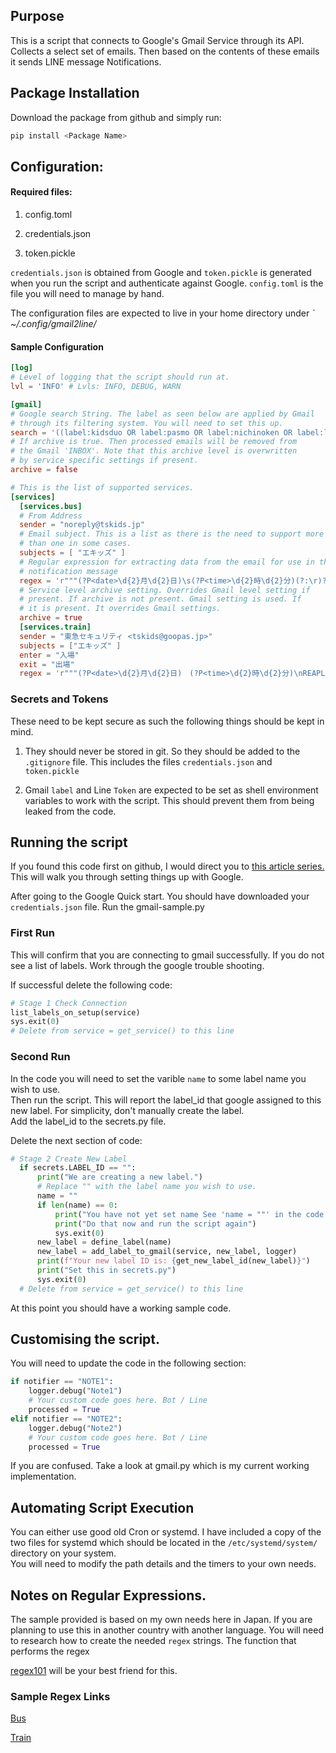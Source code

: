 ## Purpose

This is a script that connects to Google's Gmail Service through its API. Collects a select set of emails. Then based on the contents of these emails it sends LINE message Notifications. 

## Package Installation

Download the package from github and simply run:

```bash
pip install <Package Name>
```

## Configuration:

#### Required files:

1. config.toml

2. credentials.json

3. token.pickle

`credentials.json` is obtained from Google  and `token.pickle` is generated when you run the script and authenticate against Google. `config.toml` is the file you will need to manage by hand.

The configuration files are expected to live in your home directory under *` ~/.config/gmail2line/*

#### Sample Configuration

```toml
[log]
# Level of logging that the script should run at.
lvl = 'INFO' # Lvls: INFO, DEBUG, WARN

[gmail]
# Google search String. The label as seen below are applied by Gmail
# through its filtering system. You will need to set this up.
search = '((label:kidsduo OR label:pasmo OR label:nichinoken OR label:linenotification) AND -label:notified) AND newer_than:1d'
# If archive is true. Then processed emails will be removed from
# the Gmail 'INBOX'. Note that this archive level is overwritten
# by service specific settings if present.
archive = false

# This is the list of supported services.
[services]
  [services.bus]
  # From Address
  sender = "noreply@tskids.jp"
  # Email subject. This is a list as there is the need to support more
  # than one in some cases.
  subjects = [ "エキッズ" ]
  # Regular expression for extracting data from the email for use in the
  # notification message
  regex = 'r"""(?P<date>\d{2}月\d{2}日)\s(?P<time>\d{2}時\d{2}分)(?:\r)?\nREPLACEME(?:\r)?\n「(?P<busname>[一-龯]\d{1,2})\s(?P<destination>[一-龯]+)行き・(?P<boardedat>[一-龯]+)」"""'
  # Service level archive setting. Overrides Gmail level setting if 
  # present. If archive is not present. Gmail setting is used. If 
  # it is present. It overrides Gmail settings.
  archive = true
  [services.train]
  sender = "東急セキュリティ <tskids@goopas.jp>"
  subjects = ["エキッズ" ]
  enter = "入場"
  exit = "出場"
  regex = 'r"""(?P<date>\d{2}月\d{2}日)　(?P<time>\d{2}時\d{2}分)\nREAPLACEME\n「(?P<provider>[一-龯]+)・(?P<station>[一-龯]+)」を(?P<enterexit>[一-龯]+)"""'

```



### Secrets and Tokens

These need to be kept secure as such the following things should be kept in mind.

1. They should never be stored in git. So they should be added to the `.gitignore` file. This includes the files `credentials.json` and `token.pickle`

2. Gmail `label` and Line `Token` are expected to be set as shell environment variables to work with the script. This should prevent them from being leaked from the code.

## Running the script

If you found this code first on github, I would direct you to [this article series.](https://dev.to/basman/connecting-to-gmail-api-with-python-546b) This will walk you through setting things up with Google.

After going to the Google Quick start. You should have downloaded your `credentials.json` file. Run the gmail-sample.py 

### First Run

This will confirm that you are connecting to gmail successfully. If you do not see a list of labels. Work through the google trouble shooting.

If successful delete the following code:

```python
# Stage 1 Check Connection
list_labels_on_setup(service)
sys.exit(0)
# Delete from service = get_service() to this line
```

### Second Run

In the code you will need to set the varible `name` to some label name you wish to use.  
Then run the script. This will report the label_id that google assigned to this new label. For simplicity, don't manually create the label.  
Add the label_id to the secrets.py file.

Delete the next section of code:

```python
# Stage 2 Create New Label
  if secrets.LABEL_ID == "":
      print("We are creating a new label.")
      # Replace "" with the label name you wish to use.
      name = ""
      if len(name) == 0:
          print("You have not yet set name See 'name = ""' in the code above")
          print("Do that now and run the script again")
          sys.exit(0)
      new_label = define_label(name)
      new_label = add_label_to_gmail(service, new_label, logger)
      print(f"Your new label ID is: {get_new_label_id(new_label)}")
      print("Set this in secrets.py")
      sys.exit(0)
  # Delete from service = get_service() to this line
```

At this point you should have a working sample code.

## Customising the script.

You will need to update the code in the following section:

```python
if notifier == "NOTE1":
    logger.debug("Note1")
    # Your custom code goes here. Bot / Line
    processed = True
elif notifier == "NOTE2":
    logger.debug("Note2")
    # Your custom code goes here. Bot / Line
    processed = True
```

If you are confused. Take a look at gmail.py which is my current working implementation.

## Automating Script Execution

You can either use good old Cron or systemd.
I have included a copy of the two files for systemd which should be located in the `/etc/systemd/system/` directory on your system.  
You will need to modify the path details and the timers to your own needs.



## Notes on Regular Expressions.

The sample provided is based on my own needs here in Japan. If you are planning to use this in another country with another language. You will need to research how to create the needed `regex` strings. The function that performs the regex 

[regex101](https://regex101.com) will be your best friend for this.

### Sample Regex Links

[Bus](https://regex101.com/r/iErPZQ/4)

[Train](https://regex101.com/r/zQvrg3/5)
